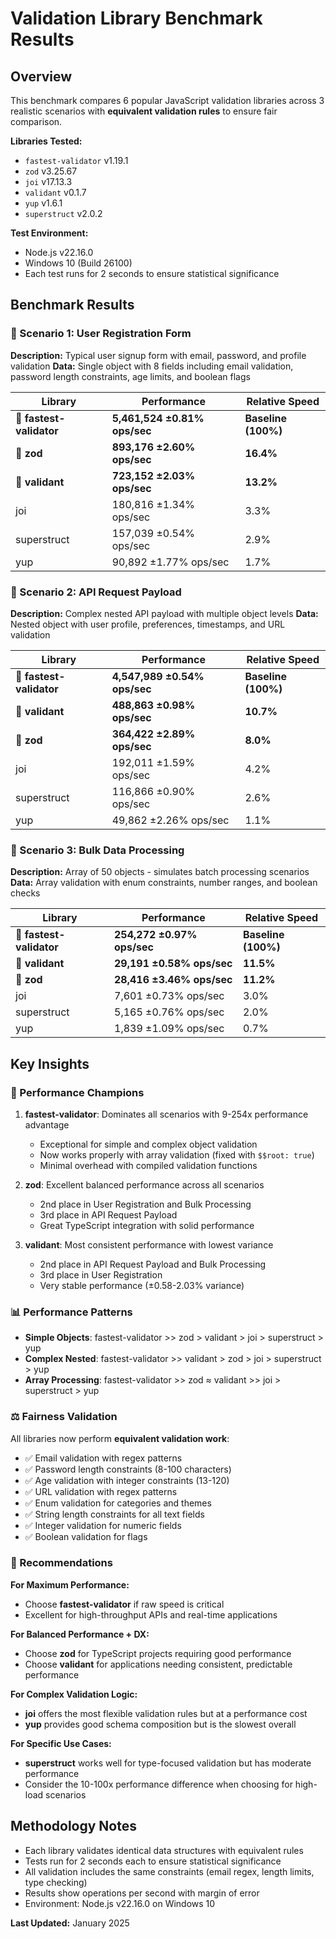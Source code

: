 # Validation Library Benchmark Results

## Overview
This benchmark compares 6 popular JavaScript validation libraries across 3 realistic scenarios with **equivalent validation rules** to ensure fair comparison.

**Libraries Tested:**
- `fastest-validator` v1.19.1
- `zod` v3.25.67  
- `joi` v17.13.3
- `validant` v0.1.7
- `yup` v1.6.1
- `superstruct` v2.0.2

**Test Environment:**
- Node.js v22.16.0
- Windows 10 (Build 26100)
- Each test runs for 2 seconds to ensure statistical significance

## Benchmark Results

### 🎯 Scenario 1: User Registration Form
**Description:** Typical user signup form with email, password, and profile validation
**Data:** Single object with 8 fields including email validation, password length constraints, age limits, and boolean flags

| Library | Performance | Relative Speed |
|---------|-------------|----------------|
| 🥇 **fastest-validator** | **5,461,524 ±0.81% ops/sec** | **Baseline (100%)** |
| 🥈 **zod** | **893,176 ±2.60% ops/sec** | **16.4%** |
| 🥉 **validant** | **723,152 ±2.03% ops/sec** | **13.2%** |
| joi | 180,816 ±1.34% ops/sec | 3.3% |
| superstruct | 157,039 ±0.54% ops/sec | 2.9% |
| yup | 90,892 ±1.77% ops/sec | 1.7% |

### 🎯 Scenario 2: API Request Payload  
**Description:** Complex nested API payload with multiple object levels
**Data:** Nested object with user profile, preferences, timestamps, and URL validation

| Library | Performance | Relative Speed |
|---------|-------------|----------------|
| 🥇 **fastest-validator** | **4,547,989 ±0.54% ops/sec** | **Baseline (100%)** |
| 🥈 **validant** | **488,863 ±0.98% ops/sec** | **10.7%** |
| 🥉 **zod** | **364,422 ±2.89% ops/sec** | **8.0%** |
| joi | 192,011 ±1.59% ops/sec | 4.2% |
| superstruct | 116,866 ±0.90% ops/sec | 2.6% |
| yup | 49,862 ±2.26% ops/sec | 1.1% |

### 🎯 Scenario 3: Bulk Data Processing
**Description:** Array of 50 objects - simulates batch processing scenarios  
**Data:** Array validation with enum constraints, number ranges, and boolean checks

| Library | Performance | Relative Speed |
|---------|-------------|----------------|
| 🥇 **fastest-validator** | **254,272 ±0.97% ops/sec** | **Baseline (100%)** |
| 🥈 **validant** | **29,191 ±0.58% ops/sec** | **11.5%** |
| 🥉 **zod** | **28,416 ±3.46% ops/sec** | **11.2%** |
| joi | 7,601 ±0.73% ops/sec | 3.0% |
| superstruct | 5,165 ±0.76% ops/sec | 2.0% |
| yup | 1,839 ±1.09% ops/sec | 0.7% |

## Key Insights

### 🚀 Performance Champions
1. **fastest-validator**: Dominates all scenarios with 9-254x performance advantage
   - Exceptional for simple and complex object validation
   - Now works properly with array validation (fixed with `$$root: true`)
   - Minimal overhead with compiled validation functions

2. **zod**: Excellent balanced performance across all scenarios
   - 2nd place in User Registration and Bulk Processing
   - 3rd place in API Request Payload  
   - Great TypeScript integration with solid performance

3. **validant**: Most consistent performance with lowest variance
   - 2nd place in API Request Payload and Bulk Processing
   - 3rd place in User Registration
   - Very stable performance (±0.58-2.03% variance)

### 📊 Performance Patterns
- **Simple Objects**: fastest-validator >> zod > validant > joi > superstruct > yup
- **Complex Nested**: fastest-validator >> validant > zod > joi > superstruct > yup  
- **Array Processing**: fastest-validator >> zod ≈ validant >> joi > superstruct > yup

### ⚖️ Fairness Validation
All libraries now perform **equivalent validation work**:
- ✅ Email validation with regex patterns
- ✅ Password length constraints (8-100 characters)
- ✅ Age validation with integer constraints (13-120)
- ✅ URL validation with regex patterns
- ✅ Enum validation for categories and themes
- ✅ String length constraints for all text fields
- ✅ Integer validation for numeric fields
- ✅ Boolean validation for flags

### 🎯 Recommendations

**For Maximum Performance:**
- Choose **fastest-validator** if raw speed is critical
- Excellent for high-throughput APIs and real-time applications

**For Balanced Performance + DX:**
- Choose **zod** for TypeScript projects requiring good performance
- Choose **validant** for applications needing consistent, predictable performance

**For Complex Validation Logic:**
- **joi** offers the most flexible validation rules but at a performance cost
- **yup** provides good schema composition but is the slowest overall

**For Specific Use Cases:**
- **superstruct** works well for type-focused validation but has moderate performance
- Consider the 10-100x performance difference when choosing for high-load scenarios

## Methodology Notes

- Each library validates identical data structures with equivalent rules
- Tests run for 2 seconds each to ensure statistical significance  
- All validation includes the same constraints (email regex, length limits, type checking)
- Results show operations per second with margin of error
- Environment: Node.js v22.16.0 on Windows 10

**Last Updated:** January 2025 